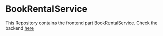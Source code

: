 # BookRentalService
This Repository contains the frontend part BookRentalService.
Check the backend [here](https://github.com/mustali17/Backend-BookRentalService) 